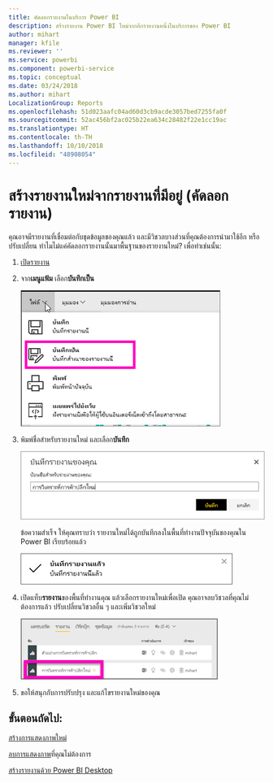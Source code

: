 ```yaml
---
title: คัดลอกรายงานในบริการ Power BI
description: สร้างรายงาน Power BI ใหม่จากอีกรายงานหนึ่งในบริการของ Power BI
author: mihart
manager: kfile
ms.reviewer: ''
ms.service: powerbi
ms.component: powerbi-service
ms.topic: conceptual
ms.date: 03/24/2018
ms.author: mihart
LocalizationGroup: Reports
ms.openlocfilehash: 51d023aafc04ad60d3cb9acde3057bed7255fa0f
ms.sourcegitcommit: 52ac456bf2ac025b22ea634c28482f22e1cc19ac
ms.translationtype: HT
ms.contentlocale: th-TH
ms.lasthandoff: 10/10/2018
ms.locfileid: "48908054"
---
```

# <a name="create-a-new-report-from-an-existing-report-copy-a-report"></a>สร้างรายงานใหม่จากรายงานที่มีอยู่ (คัดลอกรายงาน)
คุณอาจมีรายงานที่เชื่อมต่อกับชุดข้อมูลของคุณแล้ว และมีวิชวลบางส่วนที่คุณต้องการนำมาใช้อีก หรือปรับเปลี่ยน  ทำไมไม่แค่คัดลอกรายงานนั้นมาพื้นฐานของรายงานใหม่?  เพื่อทำเช่นนั้น:

1. [เปิดรายงาน](consumer/end-user-report-open.md)
2. จาก**เมนูแฟ้ม** เลือก**บันทึกเป็น**
   
   ![](media/power-bi-report-copy/powerbi-save-as.png)
3. พิมพ์ชื่อสำหรับรายงานใหม่ และเลือก**บันทึก**
   
   ![](media/power-bi-report-copy/savereport.png)
   
   ข้อความสำเร็จ ให้คุณทราบว่า รายงานใหม่ได้ถูกบันทึกลงในพื้นที่ทำงานปัจจุบันของคุณใน Power BI เรียบร้อยแล้ว
   
   ![](media/power-bi-report-copy/savesuccess1.png)
4. เปิดแท็บ**รายงาน**ของพื้นที่ทำงานคุณ แล้วเลือกรายงานใหม่เพื่อเปิด คุณอาจลบวิชวลที่คุณไม่ต้องการแล้ว ปรับเปลี่ยนวิชวลอื่น ๆ และเพิ่มวิชวลใหม่
   
   ![](media/power-bi-report-copy/power-bi-workspace.png)
5. ขอให้สนุกกับการปรับปรุง และแก้ไขรายงานใหม่ของคุณ

## <a name="next-steps"></a>ขั้นตอนถัดไป:
[สร้างการแสดงภาพใหม่](visuals/power-bi-report-add-visualizations-ii.md)

[ลบการแสดงภาพ](service-delete.md)ที่คุณไม่ต้องการ

[สร้างรายงานด้วย Power BI Desktop](desktop-report-view.md)
